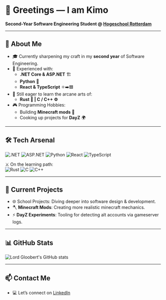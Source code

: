 # 👋 Greetings — I am Kimo
**Second-Year Software Engineering Student @ [Hogeschool Rotterdam](https://www.hogeschoolrotterdam.nl/)**  

---

## 🚀 About Me
- 🎓 Currently sharpening my craft in my **second year** of Software Engineering.  
- 🔧 Experienced with:
  - **.NET Core & ASP.NET** 🏗️  
  - **Python** 🐍  
  - **React & TypeScript** ⚛️➡️🟦  
- 🌱 Still eager to learn the arcane arts of:
  - **Rust 🦀 | C / C++ ⚙️**  
- 🎮 Programming Hobbies:
  - Building **Minecraft mods** 💎  
  - Cooking up projects for **DayZ** 🌍  

---

## 🛠️ Tech Arsenal
![.NET](https://img.shields.io/badge/.NET-512BD4?style=for-the-badge&logo=dotnet&logoColor=white)
![ASP.NET](https://img.shields.io/badge/ASP.NET-512BD4?style=for-the-badge&logo=aspnet&logoColor=white)
![Python](https://img.shields.io/badge/Python-3776AB?style=for-the-badge&logo=python&logoColor=white)
![React](https://img.shields.io/badge/React-61DAFB?style=for-the-badge&logo=react&logoColor=black)
![TypeScript](https://img.shields.io/badge/TypeScript-3178C6?style=for-the-badge&logo=typescript&logoColor=white)

⚔️ On the learning path:  
![Rust](https://img.shields.io/badge/Rust-000000?style=for-the-badge&logo=rust&logoColor=white)
![C](https://img.shields.io/badge/C-A8B9CC?style=for-the-badge&logo=c&logoColor=black)
![C++](https://img.shields.io/badge/C++-00599C?style=for-the-badge&logo=cplusplus&logoColor=white)

---

## 📂 Current Projects
- 🌐 School Projects: Diving deeper into software design & development.  
- 🪓 **Minecraft Mods**: Creating more realistic minecraft mechanics. 
- ⚡ **DayZ Experiments**: Tooling for detecting alt accounts via gameserver logs.  

---

## 📊 GitHub Stats
![Lord Gloobert's GitHub stats](https://github-readme-stats.vercel.app/api?username=your-github-username&show_icons=true&theme=radical)

---

## 📫 Contact Me
- 💻 Let’s connect on [LinkedIn]([https://linkedin.com](https://www.linkedin.com/in/kimo-edelbroek-954871266/))
